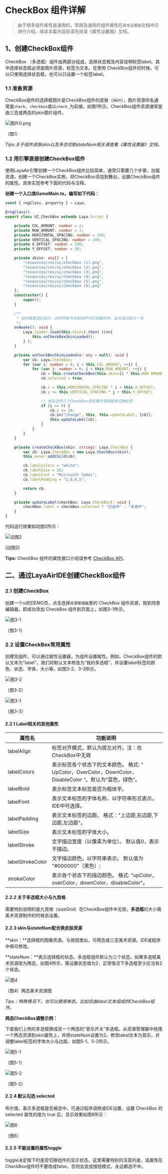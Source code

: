 # CheckBox 组件详解

> 由于很多组件属性是通用的，常用及通用的组件属性在`属性设置器`文档中已进行介绍。阅读本篇内容前请先阅读《属性设置器》文档。

## 1、创建CheckBox组件

 CheckBox （多选框）组件由两部分组成，选择状态框及内容说明标签label。其中选择状态框必须是图片资源，标签为文本。在使用 CheckBox组件的时候，可以只使用选择状态框，也可以只设置一个标签label。

### 1.1 准备资源

CheckBox组件的选择框图片是CheckBox组件的皮肤（skin），图片资源命名通常是`check`、`checkbox`或以`check_`为前缀，如图1所示。CheckBox组件资源通常是由三态或两态的skin图片组件。

![图片0.png](img/1.png)<br/>

 （图1）

*Tips:关于组件皮肤skin以及多态切割stateNum相关请查看《属性设置器》文档。*

### 1.2 用引擎直接创建CheckBox组件



使用LayaAir引擎创建一个CheckBox组件比较简单，通常只需要几个步骤，加载资源，创建一个CheckBox实例，将CheckBox添加到舞台，设置CheckBox组件的属性。具体实现参考下面的代码与注释。

**创建一个入口类GameMain.ts，编写如下代码：**

```typescript
const { regClass, property } = Laya;

@regClass()
export class UI_CheckBox extends Laya.Script {

	private COL_AMOUNT: number = 2;
	private ROW_AMOUNT: number = 3;
	private HORIZONTAL_SPACING: number = 200;
	private VERTICAL_SPACING: number = 100;
	private X_OFFSET: number = 100;
	private Y_OFFSET: number = 50;

	private skins: any[] = [
        "resources/res/ui/checkbox (1).png", 
        "resources/res/ui/checkbox (2).png", 
        "resources/res/ui/checkbox (3).png", 
        "resources/res/ui/checkbox (4).png", 
        "resources/res/ui/checkbox (5).png", 
        "resources/res/ui/checkbox (6).png"
    ];
    constructor() {
        super();
    }

    /**
     * 组件被激活后执行，此时所有节点和组件均已创建完毕，此方法只执行一次
     */
    onAwake(): void {
		Laya.loader.load(this.skins).then( ()=>{
            this.onCheckBoxSkinLoaded();
        } );
	}

	private onCheckBoxSkinLoaded(e: any = null): void {
		var cb: Laya.CheckBox;
		for (var i: number = 0; i < this.COL_AMOUNT; ++i) {
			for (var j: number = 0; j < this.ROW_AMOUNT; ++j) {
				cb = this.createCheckBox(this.skins[i * this.ROW_AMOUNT + j]);
				cb.selected = true;

				cb.x = this.HORIZONTAL_SPACING * i + this.X_OFFSET;
				cb.y += this.VERTICAL_SPACING * j + this.Y_OFFSET;

				// 给左边的三个CheckBox添加事件使其能够切换标签
				if (i == 0) {
					cb.y += 20;
					cb.on("change", this, this.updateLabel, [cb]);
					this.updateLabel(cb);
				}
			}
		}
	}

	private createCheckBox(skin: string): Laya.CheckBox {
		var cb: Laya.CheckBox = new Laya.CheckBox(skin);
		this.owner.addChild(cb);

		cb.labelColors = "white";
		cb.labelSize = 20;
		cb.labelFont = "Microsoft YaHei";
		cb.labelPadding = "3,0,0,5";

		return cb;
	}

	private updateLabel(checkBox: Laya.CheckBox): void {
		checkBox.label = checkBox.selected ? "已选中" : "未选中";
	}
}
```

代码运行效果如动图2所示：

![动图2](img/2.gif) <br />

 (动图2)



**Tips:** CheckBox 组件的属性接口介绍请参考 [CheckBox API](https://layaair.layabox.com/3.x/api/Chinese/index.html?version=3.0.0&type=2D&category=UI&class=laya.ui.CheckBox)。



## 二、通过LayaAirIDE创建CheckBox组件

### 2.1 创建CheckBox

 创建一个ui的DEMO页，点击选择`资源管理器`里的 CheckBox 组件资源，拖到场景编辑器，即成功添加 CheckBox 组件到页面上，如图3-1所示。   

![图3-1](img/3-1.png)<br/>

（图3-1）



### 2.2 设置CheckBox常用属性

创建完组件，可以通过属性设置器，为组件设置属性。例如，CheckBox组件的默认文本为“label”，我们将默认文本修改为“我的多选框”，并设置label标签的颜色、状态、字体、大小等。如图3-2、3-3所示。

![图3-2](img/3-2.png) <br/>

  （图3-2）

![图3-1](img/3-3.png)<br/>

（图3-3）



#### 2.2.1 Label相关的其他属性

| **属性名**       | **功能说明**                                                 |
| ---------------- | ------------------------------------------------------------ |
| labelAlign       | 标签对齐模式，默认为居左对齐。注：在CheckBox中无效           |
| labelColors      | 表示标签各个状态下的文本颜色。 格式: " UpColor，OverColor，DownColor，DisableColor “。默认为“蓝色，绿色”。 |
| labelBold        | 表示标签文本标签是否为粗体字。                               |
| labelFont        | 表示文本标签的字体名称，以字符串形式表示。IDE中可选择。      |
| labelPadding     | 表示文本标签的边距。 格式："上边距,右边距,下边距,左边距"。   |
| labelSize        | 表示文本标签的字体大小。                                     |
| labelStroke      | 文字描边宽度（以像素为单位）。 默认值0，表示不描边。         |
| labelStrokeColor | 文字描边颜色，以字符串表示。 默认值为 "#000000"（黑色）;     |
| strokeColor      | 表示各个状态下的描边颜色。 格式: "upColor，overColor，downColor，disableColor"。 |



#### 2.2.2  关于多选框大小与九宫格

需要特别说明的是九宫格（sizeGrid）在CheckBox组件中无效，**多选框**的大小需美术资源制作的时候去设置。

#### 2.2.3  skin与stateNum配合换皮肤资源

 **skin：**选择框的图像资源。与按钮类似，可两态或三态美术资源。IDE或程序中俱可修改。

**stateNum：**表示选择框的状态，多选框组件默认为三个状态，如果多选框美术资源改为两态，如图4所示，需设置状态值为2，正常情况下多选框至少应当有2个状态。

![图4](img/4.png)<br/>

  （图4）两态美术资源图

*Tips：特殊情况下，也可以使用单态。比如仅由label文本组成的CheckBox组件。*

**两态CheckBox调整示例：**

下面我们上例的多选框换成另一个两态的“音乐开关”多选框。从资源管理器中拖拽一个两态资源到skin属性上，并把stateNum设置为2，修改label文本为音乐，并调整label标签的字体大小与边距，如图5-1、5-2所示。

![图5-1](img/5-1.png)<br/>

  （图5-1）

![图5-2](img/5-2.png)<br/>

  （图5-2）



#### 2.2.4 默认勾选 selected

布尔值，表示多选框是否被选中，可通过程序调用或IDE设置，设置 CheckBox 的 selected 属性的值为 true 后，显示效果如图6所示：

![图6](img/6.png)<br/>

  （图6）

#### 2.2.5 不能设置的属性toggle

toggle决定按下时是否切换组件的显示状态。这里需要特别的注意的是，该属性在CheckBox组件时不要改成false，否则会变成按钮模式，永远都选不中。



